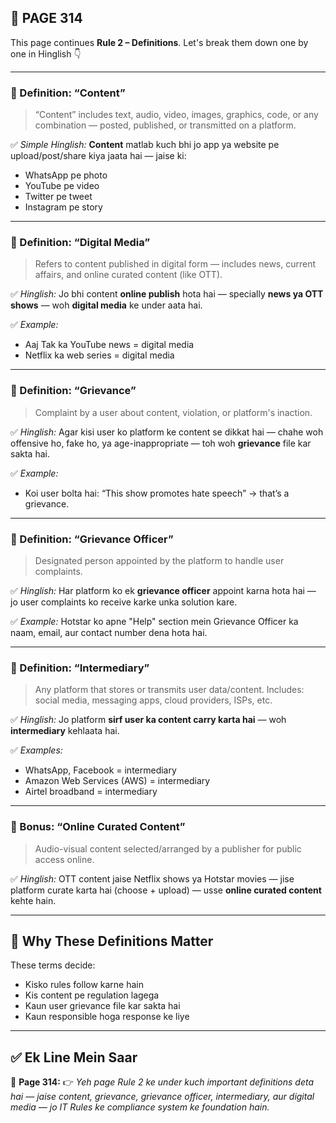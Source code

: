 ## 📄 **PAGE 314**

This page continues **Rule 2 – Definitions**. Let's break them down one by one in Hinglish 👇

---

### 📘 Definition: “Content”

> “Content” includes text, audio, video, images, graphics, code, or any combination — posted, published, or transmitted on a platform.

✅ *Simple Hinglish:*
**Content** matlab kuch bhi jo app ya website pe upload/post/share kiya jaata hai — jaise ki:

* WhatsApp pe photo
* YouTube pe video
* Twitter pe tweet
* Instagram pe story

---

### 📘 Definition: “Digital Media”

> Refers to content published in digital form — includes news, current affairs, and online curated content (like OTT).

✅ *Hinglish:*
Jo bhi content **online publish** hota hai — specially **news ya OTT shows** — woh **digital media** ke under aata hai.

✅ *Example:*

* Aaj Tak ka YouTube news = digital media
* Netflix ka web series = digital media

---

### 📘 Definition: “Grievance”

> Complaint by a user about content, violation, or platform's inaction.

✅ *Hinglish:*
Agar kisi user ko platform ke content se dikkat hai — chahe woh offensive ho, fake ho, ya age-inappropriate — toh woh **grievance** file kar sakta hai.

✅ *Example:*

* Koi user bolta hai: “This show promotes hate speech” → that’s a grievance.

---

### 📘 Definition: “Grievance Officer”

> Designated person appointed by the platform to handle user complaints.

✅ *Hinglish:*
Har platform ko ek **grievance officer** appoint karna hota hai — jo user complaints ko receive karke unka solution kare.

✅ *Example:*
Hotstar ko apne "Help" section mein Grievance Officer ka naam, email, aur contact number dena hota hai.

---

### 📘 Definition: “Intermediary”

> Any platform that stores or transmits user data/content.
> Includes: social media, messaging apps, cloud providers, ISPs, etc.

✅ *Hinglish:*
Jo platform **sirf user ka content carry karta hai** — woh **intermediary** kehlaata hai.

✅ *Examples:*

* WhatsApp, Facebook = intermediary
* Amazon Web Services (AWS) = intermediary
* Airtel broadband = intermediary

---

### 📘 Bonus: “Online Curated Content”

> Audio-visual content selected/arranged by a publisher for public access online.

✅ *Hinglish:*
OTT content jaise Netflix shows ya Hotstar movies — jise platform curate karta hai (choose + upload) — usse **online curated content** kehte hain.

---

## 🧩 Why These Definitions Matter

These terms decide:

* Kisko rules follow karne hain
* Kis content pe regulation lagega
* Kaun user grievance file kar sakta hai
* Kaun responsible hoga response ke liye

---

## ✅ **Ek Line Mein Saar**

📌 **Page 314:**
👉 *Yeh page Rule 2 ke under kuch important definitions deta hai — jaise content, grievance, grievance officer, intermediary, aur digital media — jo IT Rules ke compliance system ke foundation hain.*
